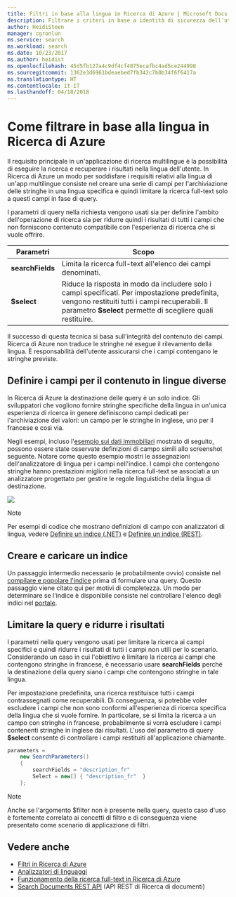 ```yaml
---
title: Filtri in base alla lingua in Ricerca di Azure | Microsoft Docs
description: Filtrare i criteri in base a identità di sicurezza dell'utente, lingua, località geografica o valori numerici per ridurre i risultati della ricerca nelle query in Ricerca di Azure, un servizio di ricerca cloud ospitato in Microsoft Azure.
author: HeidiSteen
manager: cgronlun
ms.service: search
ms.workload: search
ms.date: 10/23/2017
ms.author: heidist
ms.openlocfilehash: 45d5fb127a4c9df4cf4875ecafbc4ad5ce244998
ms.sourcegitcommit: 1362e3d6961bdeaebed7fb342c7b0b34f6f6417a
ms.translationtype: HT
ms.contentlocale: it-IT
ms.lasthandoff: 04/18/2018
---
```

# <a name="how-to-filter-by-language-in-azure-search"></a>Come filtrare in base alla lingua in Ricerca di Azure 

Il requisito principale in un'applicazione di ricerca multilingue è la possibilità di eseguire la ricerca e recuperare i risultati nella lingua dell'utente. In Ricerca di Azure un modo per soddisfare i requisiti relativi alla lingua di un'app multilingue consiste nel creare una serie di campi per l'archiviazione delle stringhe in una lingua specifica e quindi limitare la ricerca full-text solo a questi campi in fase di query.

I parametri di query nella richiesta vengono usati sia per definire l'ambito dell'operazione di ricerca sia per ridurre quindi i risultati di tutti i campi che non forniscono contenuto compatibile con l'esperienza di ricerca che si vuole offrire.

| Parametri | Scopo |
|-----------|--------------|
| **searchFields** | Limita la ricerca full-text all'elenco dei campi denominati. |
| **$select** | Riduce la risposta in modo da includere solo i campi specificati. Per impostazione predefinita, vengono restituiti tutti i campi recuperabili. Il parametro **$select** permette di scegliere quali restituire. |

Il successo di questa tecnica si basa sull'integrità del contenuto dei campi. Ricerca di Azure non traduce le stringhe né esegue il rilevamento della lingua. È responsabilità dell'utente assicurarsi che i campi contengano le stringhe previste.

## <a name="define-fields-for-content-in-different-languages"></a>Definire i campi per il contenuto in lingue diverse

In Ricerca di Azure la destinazione delle query è un solo indice. Gli sviluppatori che vogliono fornire stringhe specifiche della lingua in un'unica esperienza di ricerca in genere definiscono campi dedicati per l'archiviazione dei valori: un campo per le stringhe in inglese, uno per il francese e così via. 

Negli esempi, incluso l'[esempio sui dati immobiliari](search-get-started-portal.md) mostrato di seguito, possono essere state osservate definizioni di campo simili allo screenshot seguente. Notare come questo esempio mostri le assegnazioni dell'analizzatore di lingua per i campi nell'indice. I campi che contengono stringhe hanno prestazioni migliori nella ricerca full-text se associati a un analizzatore progettato per gestire le regole linguistiche della lingua di destinazione.

  ![](./media/search-filters-language/lang-fields.png)

> [!Note]
> Per esempi di codice che mostrano definizioni di campo con analizzatori di lingua, vedere [Definire un indice (.NET)](https://docs.microsoft.com/azure/search/search-create-index-dotnet#define-your-azure-search-index) e [Definire un indice (REST)](https://docs.microsoft.com/azure/search/search-create-index-rest-api#define-your-azure-search-index-using-well-formed-json).

## <a name="build-and-load-an-index"></a>Creare e caricare un indice

Un passaggio intermedio necessario (e probabilmente ovvio) consiste nel [compilare e popolare l'indice](https://docs.microsoft.com/azure/search/search-create-index-dotnet#create-the-index) prima di formulare una query. Questo passaggio viene citato qui per motivi di completezza. Un modo per determinare se l'indice è disponibile consiste nel controllare l'elenco degli indici nel [portale](https://portal.azure.com).

## <a name="constrain-the-query-and-trim-results"></a>Limitare la query e ridurre i risultati

I parametri nella query vengono usati per limitare la ricerca ai campi specifici e quindi ridurre i risultati di tutti i campi non utili per lo scenario. Considerando un caso in cui l'obiettivo è limitare la ricerca ai campi che contengono stringhe in francese, è necessario usare **searchFields** perché la destinazione della query siano i campi che contengono stringhe in tale lingua. 

Per impostazione predefinita, una ricerca restituisce tutti i campi contrassegnati come recuperabili. Di conseguenza, si potrebbe voler escludere i campi che non sono conformi all'esperienza di ricerca specifica della lingua che si vuole fornire. In particolare, se si limita la ricerca a un campo con stringhe in francese, probabilmente si vorrà escludere i campi contenenti stringhe in inglese dai risultati. L'uso del parametro di query **$select** consente di controllare i campi restituiti all'applicazione chiamante.

```csharp
parameters =
    new SearchParameters()
    {
        searchFields = "description_fr" 
        Select = new[] { "description_fr"  }
    };
```
> [!Note]
> Anche se l'argomento $filter non è presente nella query, questo caso d'uso è fortemente correlato ai concetti di filtro e di conseguenza viene presentato come scenario di applicazione di filtri.

## <a name="see-also"></a>Vedere anche 

+ [Filtri in Ricerca di Azure](search-filters.md)
+ [Analizzatori di linguaggi](https://docs.microsoft.com/rest/api/searchservice/language-support)
+ [Funzionamento della ricerca full-text in Ricerca di Azure](search-lucene-query-architecture.md)
+ [Search Documents REST API](https://docs.microsoft.com/rest/api/searchservice/search-documents) (API REST di Ricerca di documenti)

